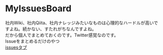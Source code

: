 # MyIssuesBoard
社内Wiki、社内Qiita、社内ナレッジみたいなものは心理的なハードルが高いですよね。続かない、すたれがちなんですよね。<br />
だから個人でまとめておくのです。Twitter感覚なのです。<br />
Issueをまとめるだけのやつ<br />
[issuesタブ](https://github.com/cl-yamada/MyIssuesBoard/issues)
